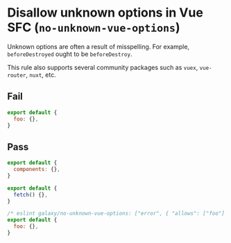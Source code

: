 # Disallow unknown options in Vue SFC (`no-unknown-vue-options`)

Unknown options are often a result of misspelling. For example, `beforeDestroyed` ought to be `beforeDestroy`.

This rule also supports several community packages such as `vuex`, `vue-router`, `nuxt`, etc.

## Fail

```js
export default {
  foo: {},
}
```

## Pass

```js
export default {
  components: {},
}
```

```js
export default {
  fetch() {},
}
```

```js
/* eslint galaxy/no-unknown-vue-options: ["error", { "allows": ["foo"] }]*/
export default {
  foo: {},
}
```
